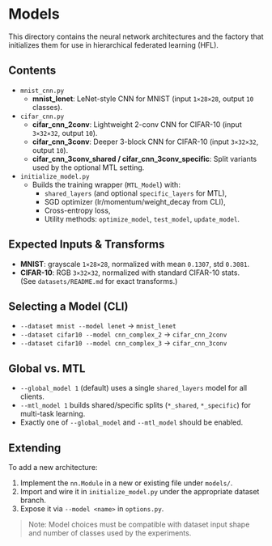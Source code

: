 # Models

This directory contains the neural network architectures and the factory that initializes them for use in hierarchical federated learning (HFL).

## Contents
- `mnist_cnn.py`
  - **mnist_lenet**: LeNet-style CNN for MNIST (input `1×28×28`, output `10` classes).
- `cifar_cnn.py`
  - **cifar_cnn_2conv**: Lightweight 2-conv CNN for CIFAR-10 (input `3×32×32`, output `10`).
  - **cifar_cnn_3conv**: Deeper 3-block CNN for CIFAR-10 (input `3×32×32`, output `10`).
  - **cifar_cnn_3conv_shared / cifar_cnn_3conv_specific**: Split variants used by the optional MTL setting.
- `initialize_model.py`
  - Builds the training wrapper (`MTL_Model`) with:
    - `shared_layers` (and optional `specific_layers` for MTL),
    - SGD optimizer (lr/momentum/weight_decay from CLI),
    - Cross-entropy loss,
    - Utility methods: `optimize_model`, `test_model`, `update_model`.

## Expected Inputs & Transforms
- **MNIST**: grayscale `1×28×28`, normalized with mean `0.1307`, std `0.3081`.
- **CIFAR-10**: RGB `3×32×32`, normalized with standard CIFAR-10 stats.  
  (See `datasets/README.md` for exact transforms.)

## Selecting a Model (CLI)
- `--dataset mnist --model lenet` → `mnist_lenet`
- `--dataset cifar10 --model cnn_complex_2` → `cifar_cnn_2conv`
- `--dataset cifar10 --model cnn_complex_3` → `cifar_cnn_3conv`

## Global vs. MTL
- `--global_model 1` (default) uses a single `shared_layers` model for all clients.
- `--mtl_model 1` builds shared/specific splits (`*_shared`, `*_specific`) for multi-task learning.
- Exactly one of `--global_model` and `--mtl_model` should be enabled.

## Extending
To add a new architecture:
1. Implement the `nn.Module` in a new or existing file under `models/`.
2. Import and wire it in `initialize_model.py` under the appropriate dataset branch.
3. Expose it via `--model <name>` in `options.py`.

> Note: Model choices must be compatible with dataset input shape and number of classes used by the experiments.
